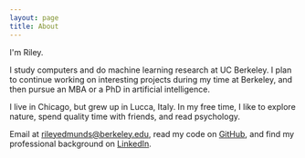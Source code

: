 ```yaml
---
layout: page
title: About
---
```


I'm Riley.

I study computers and do machine learning research at UC Berkeley. I plan to continue working on interesting projects during my time at Berkeley, and then pursue an MBA or a PhD in artificial intelligence.

I live in Chicago, but grew up in Lucca, Italy. In my free time, I like to explore nature, spend quality time with friends, and read psychology.

Email at rileyedmunds@berkeley.edu, read my code on [GitHub](http://github.com/rileyedmunds), and find my professional background on [LinkedIn](http://uk.linkedin.com/in/rileyedmunds).
